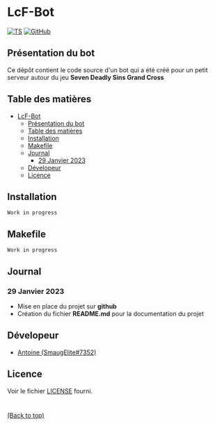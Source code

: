 # LcF-Bot

[![TS](https://img.shields.io/badge/TypeScript-4.9-%2300599C.svg?style=flat-square&logo=TypeScript&logoColor=white)](https://www.typescriptlang.org)
[![GitHub](https://img.shields.io/badge/Projet-GitHub-%23121011.svg?style=flat-square&logo=github&logoColor=white)](https://github.com/AT-Developments/LcF-Bot)

## Présentation du bot

Ce dépôt contient le code source d'un bot qui a été créé pour un petit serveur autour du jeu **Seven Deadly Sins Grand Cross** 

## Table des matières

- [LcF-Bot](#lcf-bot)
  - [Présentation du bot](#présentation-du-bot)
  - [Table des matières](#table-des-matières)
  - [Installation](#installation)
  - [Makefile](#makefile)
  - [Journal](#journal)
    - [29 Janvier 2023](#29-janvier-2023)
  - [Dévelopeur](#dévelopeur)
  - [Licence](#licence)

## Installation

```
Work in progress
```
 
## Makefile

```
Work in progress
```

## Journal

### 29 Janvier 2023

- Mise en place du projet sur **github**
- Création du fichier **README.md** pour la documentation du projet

## Dévelopeur

- [Antoine (SmaugElite#7352)](https://github.com/AntoineTSIO)

## Licence
Voir le fichier [LICENSE](LICENSE) fourni.


#
[(Back to top)](#lcf-bot)
